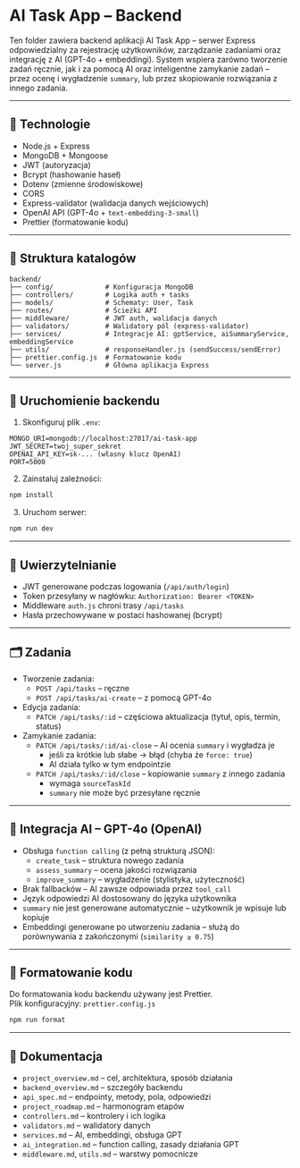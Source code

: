 # AI Task App – Backend

Ten folder zawiera backend aplikacji AI Task App – serwer Express odpowiedzialny za rejestrację użytkowników, zarządzanie zadaniami oraz integrację z AI (GPT-4o + embeddingi). System wspiera zarówno tworzenie zadań ręcznie, jak i za pomocą AI oraz inteligentne zamykanie zadań – przez ocenę i wygładzenie `summary`, lub przez skopiowanie rozwiązania z innego zadania.

---

## 🧰 Technologie

- Node.js + Express
- MongoDB + Mongoose
- JWT (autoryzacja)
- Bcrypt (hashowanie haseł)
- Dotenv (zmienne środowiskowe)
- CORS
- Express-validator (walidacja danych wejściowych)
- OpenAI API (GPT-4o + `text-embedding-3-small`)
- Prettier (formatowanie kodu)

---

## 📁 Struktura katalogów

```
backend/
├── config/             # Konfiguracja MongoDB
├── controllers/        # Logika auth + tasks
├── models/             # Schematy: User, Task
├── routes/             # Ścieżki API
├── middleware/         # JWT auth, walidacja danych
├── validators/         # Walidatory pól (express-validator)
├── services/           # Integracje AI: gptService, aiSummaryService, embeddingService
├── utils/              # responseHandler.js (sendSuccess/sendError)
├── prettier.config.js  # Formatowanie kodu
└── server.js           # Główna aplikacja Express
```

---

## 🚀 Uruchomienie backendu

1. Skonfiguruj plik `.env`:

```
MONGO_URI=mongodb://localhost:27017/ai-task-app
JWT_SECRET=twoj_super_sekret
OPENAI_API_KEY=sk-... (własny klucz OpenAI)
PORT=5000
```

2. Zainstaluj zależności:

```bash
npm install
```

3. Uruchom serwer:

```bash
npm run dev
```

---

## 🔐 Uwierzytelnianie

- JWT generowane podczas logowania (`/api/auth/login`)
- Token przesyłany w nagłówku: `Authorization: Bearer <TOKEN>`
- Middleware `auth.js` chroni trasy `/api/tasks`
- Hasła przechowywane w postaci hashowanej (bcrypt)

---

## 🗂️ Zadania

- Tworzenie zadania:
  - `POST /api/tasks` – ręczne
  - `POST /api/tasks/ai-create` – z pomocą GPT-4o
- Edycja zadania:
  - `PATCH /api/tasks/:id` – częściowa aktualizacja (tytuł, opis, termin, status)
- Zamykanie zadania:
  - `PATCH /api/tasks/:id/ai-close` – AI ocenia `summary` i wygładza je
    - jeśli za krótkie lub słabe → błąd (chyba że `force: true`)
    - AI działa tylko w tym endpointzie
  - `PATCH /api/tasks/:id/close` – kopiowanie `summary` z innego zadania
    - wymaga `sourceTaskId`
    - `summary` nie może być przesyłane ręcznie

---

## 🧠 Integracja AI – GPT-4o (OpenAI)

- Obsługa `function calling` (z pełną strukturą JSON):
  - `create_task` – struktura nowego zadania
  - `assess_summary` – ocena jakości rozwiązania
  - `improve_summary` – wygładzenie (stylistyka, użyteczność)
- Brak fallbacków – AI zawsze odpowiada przez `tool_call`
- Język odpowiedzi AI dostosowany do języka użytkownika
- `summary` nie jest generowane automatycznie – użytkownik je wpisuje lub kopiuje
- Embeddingi generowane po utworzeniu zadania – służą do porównywania z zakończonymi (`similarity ≥ 0.75`)

---

## 🎨 Formatowanie kodu

Do formatowania kodu backendu używany jest Prettier.  
Plik konfiguracyjny: `prettier.config.js`

```bash
npm run format
```

---

## 📄 Dokumentacja

- `project_overview.md` – cel, architektura, sposób działania
- `backend_overview.md` – szczegóły backendu
- `api_spec.md` – endpointy, metody, pola, odpowiedzi
- `project_roadmap.md` – harmonogram etapów
- `controllers.md` – kontrolery i ich logika
- `validators.md` – walidatory danych
- `services.md` – AI, embeddingi, obsługa GPT
- `ai_integration.md` – function calling, zasady działania GPT
- `middleware.md`, `utils.md` – warstwy pomocnicze
